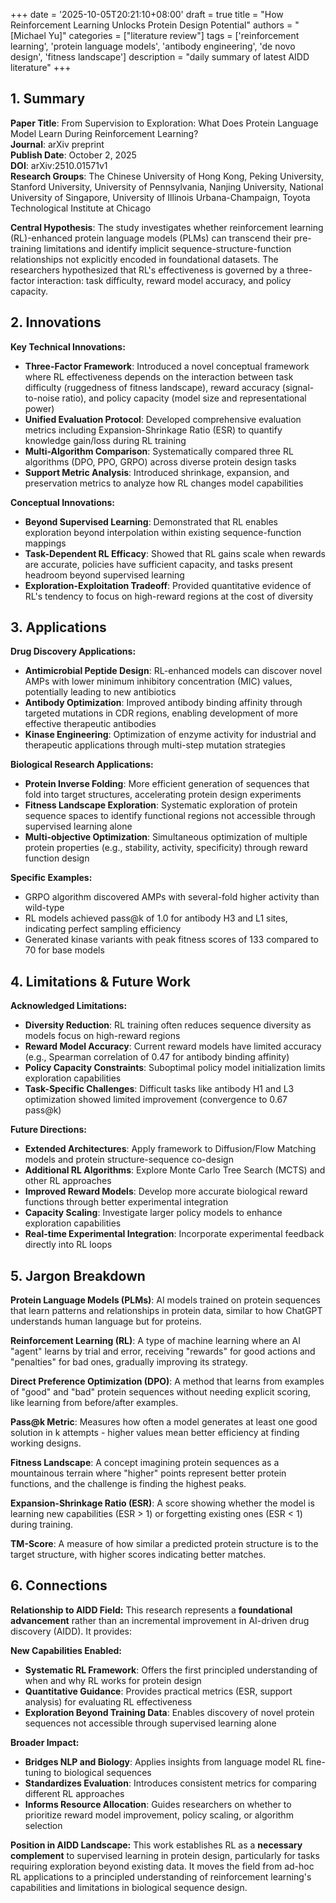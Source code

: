 +++
date = '2025-10-05T20:21:10+08:00'
draft = true
title = "How Reinforcement Learning Unlocks Protein Design Potential"
authors = "[Michael Yu]"
categories = ["literature review"]
tags = ['reinforcement learning', 'protein language models', 'antibody engineering', 'de novo design', 'fitness landscape']
description = "daily summary of latest AIDD literature"
+++


## 1. Summary
**Paper Title**: From Supervision to Exploration: What Does Protein Language Model Learn During Reinforcement Learning?  
**Journal**: arXiv preprint  
**Publish Date**: October 2, 2025  
**DOI**: arXiv:2510.01571v1  
**Research Groups**: The Chinese University of Hong Kong, Peking University, Stanford University, University of Pennsylvania, Nanjing University, National University of Singapore, University of Illinois Urbana-Champaign, Toyota Technological Institute at Chicago

**Central Hypothesis**: The study investigates whether reinforcement learning (RL)-enhanced protein language models (PLMs) can transcend their pre-training limitations and identify implicit sequence-structure-function relationships not explicitly encoded in foundational datasets. The researchers hypothesized that RL's effectiveness is governed by a three-factor interaction: task difficulty, reward model accuracy, and policy capacity.

## 2. Innovations

**Key Technical Innovations:**
- **Three-Factor Framework**: Introduced a novel conceptual framework where RL effectiveness depends on the interaction between task difficulty (ruggedness of fitness landscape), reward accuracy (signal-to-noise ratio), and policy capacity (model size and representational power)
- **Unified Evaluation Protocol**: Developed comprehensive evaluation metrics including Expansion-Shrinkage Ratio (ESR) to quantify knowledge gain/loss during RL training
- **Multi-Algorithm Comparison**: Systematically compared three RL algorithms (DPO, PPO, GRPO) across diverse protein design tasks
- **Support Metric Analysis**: Introduced shrinkage, expansion, and preservation metrics to analyze how RL changes model capabilities

**Conceptual Innovations:**
- **Beyond Supervised Learning**: Demonstrated that RL enables exploration beyond interpolation within existing sequence-function mappings
- **Task-Dependent RL Efficacy**: Showed that RL gains scale when rewards are accurate, policies have sufficient capacity, and tasks present headroom beyond supervised learning
- **Exploration-Exploitation Tradeoff**: Provided quantitative evidence of RL's tendency to focus on high-reward regions at the cost of diversity



[](@replace=1)

## 3. Applications

**Drug Discovery Applications:**
- **Antimicrobial Peptide Design**: RL-enhanced models can discover novel AMPs with lower minimum inhibitory concentration (MIC) values, potentially leading to new antibiotics
- **Antibody Optimization**: Improved antibody binding affinity through targeted mutations in CDR regions, enabling development of more effective therapeutic antibodies
- **Kinase Engineering**: Optimization of enzyme activity for industrial and therapeutic applications through multi-step mutation strategies

**Biological Research Applications:**
- **Protein Inverse Folding**: More efficient generation of sequences that fold into target structures, accelerating protein design experiments
- **Fitness Landscape Exploration**: Systematic exploration of protein sequence spaces to identify functional regions not accessible through supervised learning alone
- **Multi-objective Optimization**: Simultaneous optimization of multiple protein properties (e.g., stability, activity, specificity) through reward function design

**Specific Examples:**
- GRPO algorithm discovered AMPs with several-fold higher activity than wild-type
- RL models achieved pass@k of 1.0 for antibody H3 and L1 sites, indicating perfect sampling efficiency
- Generated kinase variants with peak fitness scores of 133 compared to 70 for base models

## 4. Limitations & Future Work

**Acknowledged Limitations:**
- **Diversity Reduction**: RL training often reduces sequence diversity as models focus on high-reward regions
- **Reward Model Accuracy**: Current reward models have limited accuracy (e.g., Spearman correlation of 0.47 for antibody binding affinity)
- **Policy Capacity Constraints**: Suboptimal policy model initialization limits exploration capabilities
- **Task-Specific Challenges**: Difficult tasks like antibody H1 and L3 optimization showed limited improvement (convergence to 0.67 pass@k)

**Future Directions:**
- **Extended Architectures**: Apply framework to Diffusion/Flow Matching models and protein structure-sequence co-design
- **Additional RL Algorithms**: Explore Monte Carlo Tree Search (MCTS) and other RL approaches
- **Improved Reward Models**: Develop more accurate biological reward functions through better experimental integration
- **Capacity Scaling**: Investigate larger policy models to enhance exploration capabilities
- **Real-time Experimental Integration**: Incorporate experimental feedback directly into RL loops

## 5. Jargon Breakdown

**Protein Language Models (PLMs)**: AI models trained on protein sequences that learn patterns and relationships in protein data, similar to how ChatGPT understands human language but for proteins.

**Reinforcement Learning (RL)**: A type of machine learning where an AI "agent" learns by trial and error, receiving "rewards" for good actions and "penalties" for bad ones, gradually improving its strategy.

**Direct Preference Optimization (DPO)**: A method that learns from examples of "good" and "bad" protein sequences without needing explicit scoring, like learning from before/after examples.

**Pass@k Metric**: Measures how often a model generates at least one good solution in k attempts - higher values mean better efficiency at finding working designs.

**Fitness Landscape**: A concept imagining protein sequences as a mountainous terrain where "higher" points represent better protein functions, and the challenge is finding the highest peaks.

**Expansion-Shrinkage Ratio (ESR)**: A score showing whether the model is learning new capabilities (ESR > 1) or forgetting existing ones (ESR < 1) during training.

**TM-Score**: A measure of how similar a predicted protein structure is to the target structure, with higher scores indicating better matches.

## 6. Connections

**Relationship to AIDD Field:**
This research represents a **foundational advancement** rather than an incremental improvement in AI-driven drug discovery (AIDD). It provides:

**New Capabilities Enabled:**
- **Systematic RL Framework**: Offers the first principled understanding of when and why RL works for protein design
- **Quantitative Guidance**: Provides practical metrics (ESR, support analysis) for evaluating RL effectiveness
- **Exploration Beyond Training Data**: Enables discovery of novel protein sequences not accessible through supervised learning alone

**Broader Impact:**
- **Bridges NLP and Biology**: Applies insights from language model RL fine-tuning to biological sequences
- **Standardizes Evaluation**: Introduces consistent metrics for comparing different RL approaches
- **Informs Resource Allocation**: Guides researchers on whether to prioritize reward model improvement, policy scaling, or algorithm selection

**Position in AIDD Landscape:**
This work establishes RL as a **necessary complement** to supervised learning in protein design, particularly for tasks requiring exploration beyond existing data. It moves the field from ad-hoc RL applications to a principled understanding of reinforcement learning's capabilities and limitations in biological sequence design.

